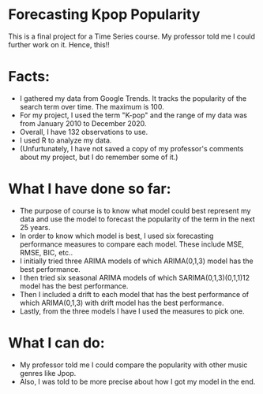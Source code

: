 # Forecasting Kpop Popularity
This is a final project for a Time Series course. My professor told me I could further work on it. Hence, this!!

# Facts:
* I gathered my data from Google Trends. It tracks the popularity of the search term over time. The maximum is 100.
* For my project, I used the term "K-pop" and the range of my data was from January 2010 to December 2020. 
* Overall, I have 132 observations to use. 
* I used R to analyze my data. 
* (Unfurtunately, I have not saved a copy of my professor's comments about my project, but I do remember some of it.)

# What I have done so far:
* The purpose of course is to know what model could best represent my data and use the model to forecast the popularity of the term in the next 25 years.
* In order to know which model is best, I used six forecasting performance measures to compare each model. These include MSE, RMSE, BIC, etc..
* I initially tried three ARIMA models of which ARIMA(0,1,3) model has the best performance.
* I then tried six seasonal ARIMA models of which SARIMA(0,1,3)(0,1,1)12 model has the best performance. 
* Then I included a drift to each model that has the best performance of which ARIMA(0,1,3) with drift model has the best performance.
* Lastly, from the three models I have I used the measures to pick one. 

# What I can do:
* My professor told me I could compare the popularity with other music genres like Jpop.
* Also, I was told to be more precise about how I got my model in the end.
